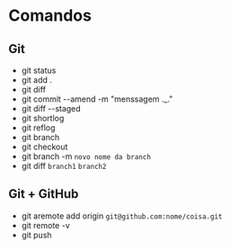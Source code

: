 # Comandos

## Git
- git status
- git add .
- git diff
- git commit --amend -m "menssagem ._."
- git diff --staged
- git shortlog
- git reflog
- git branch
- git checkout
- git branch -m `novo nome da branch`
- git diff `branch1` `branch2`

## Git + GitHub
- git aremote add origin `git@github.com:nome/coisa.git`
- git remote -v
- git push
